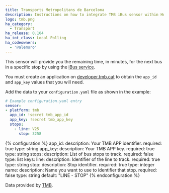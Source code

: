 ```yaml
---
title: Transports Metropolitans de Barcelona
description: Instructions on how to integrate TMB iBus sensor within Home Assistant.
logo: tmb.png
ha_category:
  - Transport
ha_release: 0.104
ha_iot_class: Local Polling
ha_codeowners:
  - '@alemuro'
---
```


This sensor will provide you the remaining time, in minutes, for the next bus in a specific stop by using the [iBus service](https://www.tmb.cat/en/barcelona/tmb-ibus).

You must create an application on [developer.tmb.cat](https://developer.tmb.cat/account/applications/public/new) to obtain the `app_id` and `app_key` values that you will need.

Add the data to your `configuration.yaml` file as shown in the example:

```yaml
# Example configuration.yaml entry
sensor:
- platform: tmb
  app_id: !secret tmb_app_id
  app_key: !secret tmb_app_key
  stops:
    - line: V25
      stop: 3258
```

{% configuration %}
app_id:
  description: Your TMB APP identifier.
  required: true
  type: string
app_key:
  description: Your TMB APP key.
  required: true
  type: string
stops:
  description: List of bus stops to track.
  required: false
  type: list
  keys:
    line:
      description: Identifier of the line to track.
      required: true
      type: string
    stop:
      description: Stop identifier.
      required: true
      type: integer
    name:
      description: Name you want to use to identifier that stop.
      required: false
      type: string
      default: "LINE - STOP"
{% endconfiguration %}

Data provided by [TMB](https://tmb.cat/).
